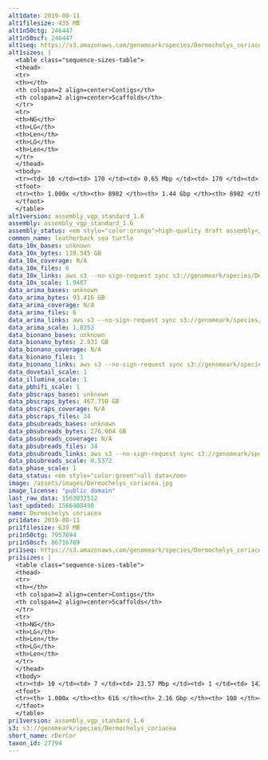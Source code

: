 ```yaml
---
alt1date: 2019-08-11
alt1filesize: 435 MB
alt1n50ctg: 246447
alt1n50scf: 246447
alt1seq: https://s3.amazonaws.com/genomeark/species/Dermochelys_coriacea/rDerCor1/assembly_vgp_standard_1.6/rDerCor1.alt.asm.20190811.fasta.gz
alt1sizes: |
  <table class="sequence-sizes-table">
  <thead>
  <tr>
  <th></th>
  <th colspan=2 align=center>Contigs</th>
  <th colspan=2 align=center>Scaffolds</th>
  </tr>
  <tr>
  <th>NG</th>
  <th>LG</th>
  <th>Len</th>
  <th>LG</th>
  <th>Len</th>
  </tr>
  </thead>
  <tbody>
  <tr><td> 10 </td><td> 170 </td><td> 0.65 Mbp </td><td> 170 </td><td> 0.65 Mbp </td></tr>  <tr><td> 20 </td><td> 433 </td><td> 0.48 Mbp </td><td> 433 </td><td> 0.48 Mbp </td></tr>  <tr><td> 30 </td><td> 770 </td><td> 0.38 Mbp </td><td> 770 </td><td> 0.38 Mbp </td></tr>  <tr><td> 40 </td><td> 1197 </td><td> 0.30 Mbp </td><td> 1197 </td><td> 0.30 Mbp </td></tr>  <tr style="background-color:#cccccc;"><td> 50 </td><td> 1724 </td><td> 0.25 Mbp </td><td> 1724 </td><td> 0.25 Mbp </td></tr>  <tr><td> 60 </td><td> 2378 </td><td> 0.20 Mbp </td><td> 2378 </td><td> 0.20 Mbp </td></tr>  <tr><td> 70 </td><td> 3207 </td><td> 0.15 Mbp </td><td> 3207 </td><td> 0.15 Mbp </td></tr>  <tr><td> 80 </td><td> 4314 </td><td> 0.11 Mbp </td><td> 4314 </td><td> 0.11 Mbp </td></tr>  <tr><td> 90 </td><td> 5932 </td><td> 72.34 Kbp </td><td> 5932 </td><td> 72.34 Kbp </td></tr>  <tr><td> 100 </td><td> 8981 </td><td> 8.55 Kbp </td><td> 8981 </td><td> 8.55 Kbp </td></tr>  </tbody>
  <tfoot>
  <tr><th> 1.000x </th><th> 8982 </th><th> 1.44 Gbp </th><th> 8982 </th><th> 1.44 Gbp </th></tr>
  </tfoot>
  </table>
alt1version: assembly_vgp_standard_1.6
assembly: assembly_vgp_standard_1.6
assembly_status: <em style="color:orange">high-quality draft assembly</em>
common_name: leatherback sea turtle
data_10x_bases: unknown
data_10x_bytes: 139.545 GB
data_10x_coverage: N/A
data_10x_files: 6
data_10x_links: aws s3 --no-sign-request sync s3://genomeark/species/Dermochelys_coriacea/rDerCor1/genomic_data/10x/ .<br>
data_10x_scale: 1.9487
data_arima_bases: unknown
data_arima_bytes: 93.416 GB
data_arima_coverage: N/A
data_arima_files: 6
data_arima_links: aws s3 --no-sign-request sync s3://genomeark/species/Dermochelys_coriacea/rDerCor1/genomic_data/arima/ .<br>
data_arima_scale: 1.8352
data_bionano_bases: unknown
data_bionano_bytes: 2.931 GB
data_bionano_coverage: N/A
data_bionano_files: 1
data_bionano_links: aws s3 --no-sign-request sync s3://genomeark/species/Dermochelys_coriacea/rDerCor1/genomic_data/bionano/ .<br>
data_dovetail_scale: 1
data_illumina_scale: 1
data_pbhifi_scale: 1
data_pbscraps_bases: unknown
data_pbscraps_bytes: 467.750 GB
data_pbscraps_coverage: N/A
data_pbscraps_files: 34
data_pbsubreads_bases: unknown
data_pbsubreads_bytes: 276.004 GB
data_pbsubreads_coverage: N/A
data_pbsubreads_files: 34
data_pbsubreads_links: aws s3 --no-sign-request sync s3://genomeark/species/Dermochelys_coriacea/rDerCor1/genomic_data/pacbio/ . --exclude "*scraps.bam* --exclude "*ccs.bam*"<br>
data_pbsubreads_scale: 0.5372
data_phase_scale: 1
data_status: <em style="color:green">all data</em>
image: /assets/images/Dermochelys_coriacea.jpg
image_license: "public domain"
last_raw_data: 1563832512
last_updated: 1566408490
name: Dermochelys coriacea
pri1date: 2019-08-11
pri1filesize: 639 MB
pri1n50ctg: 7957694
pri1n50scf: 86716789
pri1seq: https://s3.amazonaws.com/genomeark/species/Dermochelys_coriacea/rDerCor1/assembly_vgp_standard_1.6/rDerCor1.pri.asm.20190811.fasta.gz
pri1sizes: |
  <table class="sequence-sizes-table">
  <thead>
  <tr>
  <th></th>
  <th colspan=2 align=center>Contigs</th>
  <th colspan=2 align=center>Scaffolds</th>
  </tr>
  <tr>
  <th>NG</th>
  <th>LG</th>
  <th>Len</th>
  <th>LG</th>
  <th>Len</th>
  </tr>
  </thead>
  <tbody>
  <tr><td> 10 </td><td> 7 </td><td> 23.57 Mbp </td><td> 1 </td><td> 143.70 Mbp </td></tr>  <tr><td> 20 </td><td> 17 </td><td> 17.31 Mbp </td><td> 2 </td><td> 142.40 Mbp </td></tr>  <tr><td> 30 </td><td> 32 </td><td> 12.87 Mbp </td><td> 4 </td><td> 137.63 Mbp </td></tr>  <tr><td> 40 </td><td> 51 </td><td> 10.22 Mbp </td><td> 6 </td><td> 122.47 Mbp </td></tr>  <tr style="background-color:#cccccc;"><td> 50 </td><td> 74 </td><td style="background-color:#88ff88;"> 7.96 Mbp </td><td> 8 </td><td style="background-color:#88ff88;"> 86.72 Mbp </td></tr>  <tr><td> 60 </td><td> 105 </td><td> 6.56 Mbp </td><td> 10 </td><td> 78.90 Mbp </td></tr>  <tr><td> 70 </td><td> 142 </td><td> 5.16 Mbp </td><td> 13 </td><td> 68.83 Mbp </td></tr>  <tr><td> 80 </td><td> 194 </td><td> 3.51 Mbp </td><td> 18 </td><td> 35.22 Mbp </td></tr>  <tr><td> 90 </td><td> 274 </td><td> 2.04 Mbp </td><td> 25 </td><td> 20.62 Mbp </td></tr>  <tr><td> 100 </td><td> 615 </td><td> 36  bp </td><td> 99 </td><td> 60  bp </td></tr>  </tbody>
  <tfoot>
  <tr><th> 1.000x </th><th> 616 </th><th> 2.16 Gbp </th><th> 100 </th><th> 2.17 Gbp </th></tr>
  </tfoot>
  </table>
pri1version: assembly_vgp_standard_1.6
s3: s3://genomeark/species/Dermochelys_coriacea
short_name: rDerCor
taxon_id: 27794
---
```

